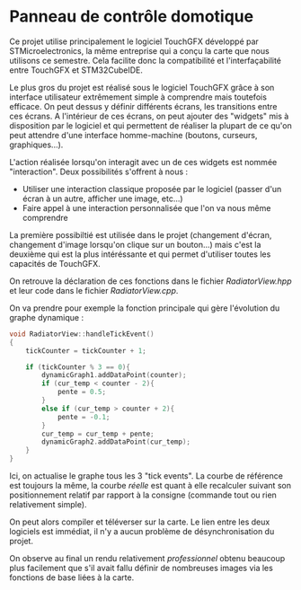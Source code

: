
# Panneau de contrôle domotique

Ce projet utilise principalement le logiciel TouchGFX développé par STMicroelectronics, la même entreprise qui a conçu la carte que nous utilisons ce semestre. Cela facilite donc la compatibilité et l'interfaçabilité entre TouchGFX et STM32CubeIDE.

Le plus gros du projet est réalisé sous le logiciel TouchGFX grâce à son interface utilisateur extrêmement simple à comprendre mais toutefois efficace. On peut dessus y définir différents écrans, les transitions entre ces écrans. A l'intérieur de ces écrans, on peut ajouter des "widgets" mis à disposition par le logiciel et qui permettent de réaliser la plupart de ce qu'on peut attendre d'une interface homme-machine (boutons, curseurs, graphiques...).

L'action réalisée lorsqu'on interagit avec un de ces widgets est nommée "interaction". Deux possibilités s'offrent à nous :
- Utiliser une interaction classique proposée par le logiciel (passer d'un écran à un autre, afficher une image, etc...)
- Faire appel à une interaction personnalisée que l'on va nous même comprendre

La première possibiltié est utilisée dans le projet (changement d'écran, changement d'image lorsqu'on clique sur un bouton...) mais c'est la deuxième qui est la plus intéréssante et qui permet d'utiliser toutes les capacités de TouchGFX.

On retrouve la déclaration de ces fonctions dans le fichier *RadiatorView.hpp* et leur code dans le fichier *RadiatorView.cpp*. 

On va prendre pour exemple la fonction principale qui gère l'évolution du graphe dynamique :

```cpp
void RadiatorView::handleTickEvent()
{
	tickCounter = tickCounter + 1;

	if (tickCounter % 3 == 0){
		dynamicGraph1.addDataPoint(counter);
		if (cur_temp < counter - 2){
			pente = 0.5;
		}
		else if (cur_temp > counter + 2){
			pente = -0.1;
		}
		cur_temp = cur_temp + pente;
		dynamicGraph2.addDataPoint(cur_temp);
	}
}
```

Ici, on actualise le graphe tous les 3 "tick events". La courbe de référence est toujours la même, la courbe *réelle* est quant à elle recalculer suivant son positionnement relatif par rapport à la consigne (commande tout ou rien relativement simple).

On peut alors compiler et téléverser sur la carte. Le lien entre les deux logiciels est immédiat, il n'y a aucun problème de désynchronisation du projet. 

On observe au final un rendu relativement *professionnel* obtenu beaucoup plus facilement que s'il avait fallu définir de nombreuses images via les fonctions de base liées à la carte.